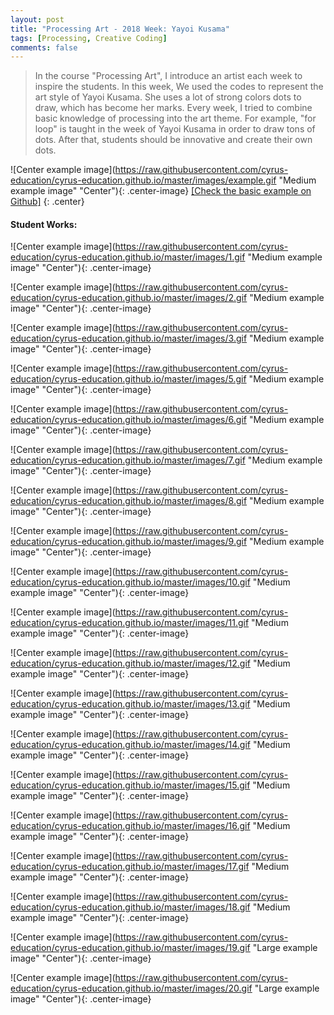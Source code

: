 ```yaml
---
layout: post
title: "Processing Art - 2018 Week: Yayoi Kusama"
tags: [Processing, Creative Coding]
comments: false
---
```


> In the course "Processing Art", I introduce an artist each week to inspire the students. In this week, We used the codes to represent the art style of Yayoi Kusama. She uses a lot of strong colors dots to draw, which has become her marks. Every week, I tried to combine basic knowledge of processing into the art theme. For example, "for loop" is taught in the week of Yayoi Kusama in order to draw tons of dots. After that, students should be innovative and create their own dots. 


![Center example image](https://raw.githubusercontent.com/cyrus-education/cyrus-education.github.io/master/images/example.gif "Medium example image" "Center"){: .center-image}
[[Check the basic example on Github]](https://github.com/cyrus-education/PA_Week-Yayoi/blob/master/example/example.pde)
{: .center}

#### Student Works:

![Center example image](https://raw.githubusercontent.com/cyrus-education/cyrus-education.github.io/master/images/1.gif "Medium example image" "Center"){: .center-image}


![Center example image](https://raw.githubusercontent.com/cyrus-education/cyrus-education.github.io/master/images/2.gif "Medium example image" "Center"){: .center-image}

![Center example image](https://raw.githubusercontent.com/cyrus-education/cyrus-education.github.io/master/images/3.gif "Medium example image" "Center"){: .center-image}


![Center example image](https://raw.githubusercontent.com/cyrus-education/cyrus-education.github.io/master/images/5.gif "Medium example image" "Center"){: .center-image}

![Center example image](https://raw.githubusercontent.com/cyrus-education/cyrus-education.github.io/master/images/6.gif "Medium example image" "Center"){: .center-image}

![Center example image](https://raw.githubusercontent.com/cyrus-education/cyrus-education.github.io/master/images/7.gif "Medium example image" "Center"){: .center-image}

![Center example image](https://raw.githubusercontent.com/cyrus-education/cyrus-education.github.io/master/images/8.gif "Medium example image" "Center"){: .center-image}

![Center example image](https://raw.githubusercontent.com/cyrus-education/cyrus-education.github.io/master/images/9.gif "Medium example image" "Center"){: .center-image}

![Center example image](https://raw.githubusercontent.com/cyrus-education/cyrus-education.github.io/master/images/10.gif "Medium example image" "Center"){: .center-image}

![Center example image](https://raw.githubusercontent.com/cyrus-education/cyrus-education.github.io/master/images/11.gif "Medium example image" "Center"){: .center-image}

![Center example image](https://raw.githubusercontent.com/cyrus-education/cyrus-education.github.io/master/images/12.gif "Medium example image" "Center"){: .center-image}

![Center example image](https://raw.githubusercontent.com/cyrus-education/cyrus-education.github.io/master/images/13.gif "Medium example image" "Center"){: .center-image}

![Center example image](https://raw.githubusercontent.com/cyrus-education/cyrus-education.github.io/master/images/14.gif "Medium example image" "Center"){: .center-image}

![Center example image](https://raw.githubusercontent.com/cyrus-education/cyrus-education.github.io/master/images/15.gif "Medium example image" "Center"){: .center-image}

![Center example image](https://raw.githubusercontent.com/cyrus-education/cyrus-education.github.io/master/images/16.gif "Medium example image" "Center"){: .center-image}

![Center example image](https://raw.githubusercontent.com/cyrus-education/cyrus-education.github.io/master/images/17.gif "Medium example image" "Center"){: .center-image}

![Center example image](https://raw.githubusercontent.com/cyrus-education/cyrus-education.github.io/master/images/18.gif "Medium example image" "Center"){: .center-image}

![Center example image](https://raw.githubusercontent.com/cyrus-education/cyrus-education.github.io/master/images/19.gif "Large example image" "Center"){: .center-image}

![Center example image](https://raw.githubusercontent.com/cyrus-education/cyrus-education.github.io/master/images/20.gif "Large example image" "Center"){: .center-image}
